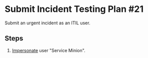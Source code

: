 # Submit Incident Testing Plan #21

Submit an urgent incident as an ITIL user.

## Steps

1. [Impersonate](../Impersonation.md) user "Service Minion".
